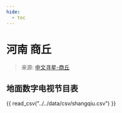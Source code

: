 ```yaml
---
hide:
  - toc
---
```


# 河南 商丘

> 来源: [中文寻星-商丘](http://dtmb.saoing.com/shangqiu.htm)

## 地面数字电视节目表

{{ read_csv("../../data/csv/shangqiu.csv") }}
